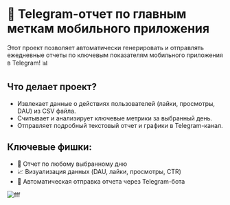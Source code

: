 


# 🚀 Telegram-отчет по главным меткам мобильного приложения

Этот проект позволяет автоматически генерировать и отправлять ежедневные отчеты по ключевым показателям мобильного приложения в Telegram! 📊

## Что делает проект?
- Извлекает данные о действиях пользователей (лайки, просмотры, DAU) из CSV файла.
- Считывает и анализирует ключевые метрики за выбранный день.
- Отправляет подробный текстовый отчет и графики в Telegram-канал.

## Ключевые фишки:
- 📅 Отчет по любому выбранному дню
- 📈 Визуализация данных (DAU, лайки, просмотры, CTR)
- 🤖 Автоматическая отправка отчета через Telegram-бота


![fff](https://github.com/yanashub/images/blob/main/%D1%81%D1%80%D0%B5%D0%B7-%D0%BE%D1%82%D1%87%D0%B5%D1%82.png)
